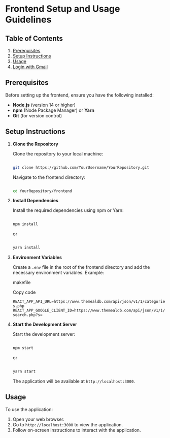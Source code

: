 
# Frontend Setup and Usage Guidelines

## Table of Contents

1.  [Prerequisites](#prerequisites)
2.  [Setup Instructions](#setup-instructions)
3.  [Usage](#usage)
4.  [Login with Gmail](#login-with-gmail)

## Prerequisites

Before setting up the frontend, ensure you have the following installed:

-   **Node.js** (version 14 or higher)
-   **npm** (Node Package Manager) or **Yarn**
-   **Git** (for version control)

## Setup Instructions

1.  **Clone the Repository**
    
    Clone the repository to your local machine:
    
    ```bash
    
    git clone https://github.com/YourUsername/YourRepository.git
    ``` 
    
    Navigate to the frontend directory:
    
      ```bash
    
    cd YourRepository/frontend
    ``` 
    
2.  **Install Dependencies**
    
    Install the required dependencies using npm or Yarn:
    
      ```bash
    
    npm install
    ``` 
    
    or
    
      ```bash
    
    yarn install 
    ``` 
    
    
    
3.  **Environment Variables**
    
    Create a `.env` file in the root of the frontend directory and add the necessary environment variables. Example:
    
    makefile
    
    Copy code
    
    `REACT_APP_API_URL=https://www.themealdb.com/api/json/v1/1/categories.php
    REACT_APP_GOOGLE_CLIENT_ID=https://www.themealdb.com/api/json/v1/1/search.php?s=` 
    
4.  **Start the Development Server**
    
    Start the development server:
    
	```bash
    
    npm start 
    ```
    or
	```bash
    
    yarn start 
    ```
    
    The application will be available at `http://localhost:3000`.
    

## Usage

To use the application:

1.  Open your web browser.
2.  Go to `http://localhost:3000` to view the application.
3.  Follow on-screen instructions to interact with the application.
